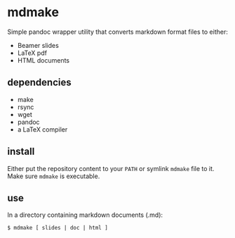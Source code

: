 # mdmake

Simple pandoc wrapper utility that converts markdown format files to either:

- Beamer slides
- LaTeX pdf
- HTML documents


## dependencies

- make
- rsync
- wget
- pandoc
- a LaTeX compiler


## install

Either put the repository content to your ```PATH``` or symlink ```mdmake``` file to it.
Make sure ```mdmake``` is executable.


## use

In a directory containing markdown documents (.md):
```Shell
$ mdmake [ slides | doc | html ]
```
